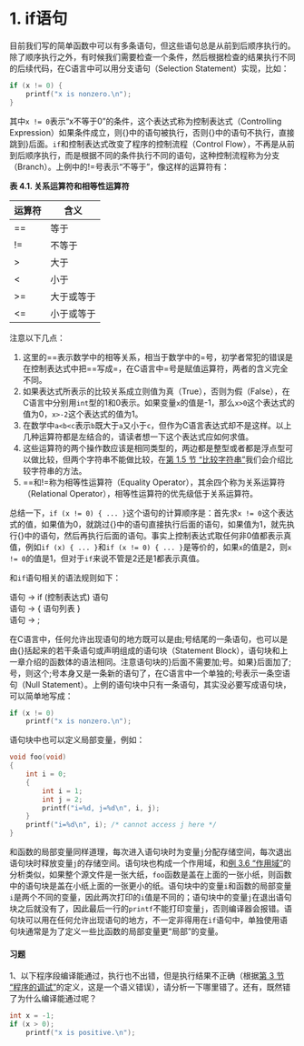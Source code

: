 # 1. if语句

目前我们写的简单函数中可以有多条语句，但这些语句总是从前到后顺序执行的。除了顺序执行之外，有时候我们需要检查一个条件，然后根据检查的结果执行不同的后续代码，在C语言中可以用分支语句（Selection Statement）实现，比如：

```c
if (x != 0) {
	printf("x is nonzero.\n");
}
```

其中`x != 0`表示“x不等于0”的条件，这个表达式称为控制表达式（Controlling Expression）如果条件成立，则{}中的语句被执行，否则{}中的语句不执行，直接跳到}后面。`if`和控制表达式改变了程序的控制流程（Control Flow），不再是从前到后顺序执行，而是根据不同的条件执行不同的语句，这种控制流程称为分支（Branch）。上例中的!=号表示“不等于”，像这样的运算符有：

**表 4.1. 关系运算符和相等性运算符**

| 运算符 | 含义    |
| --- | ----- |
| ==  | 等于    |
| !=  | 不等于   |
| >   | 大于    |
| <   | 小于    |
| >=  | 大于或等于 |
| <=  | 小于或等于 |

注意以下几点：

1. 这里的==表示数学中的相等关系，相当于数学中的=号，初学者常犯的错误是在控制表达式中把==写成=，在C语言中=号是赋值运算符，两者的含义完全不同。
2. 如果表达式所表示的比较关系成立则值为真（True），否则为假（False），在C语言中分别用`int`型的1和0表示。如果变量`x`的值是-1，那么`x>0`这个表达式的值为0，`x>-2`这个表达式的值为1。
3. 在数学中`a<b<c`表示`b`既大于`a`又小于`c`，但作为C语言表达式却不是这样。以上几种运算符都是左结合的，请读者想一下这个表达式应如何求值。
4. 这些运算符的两个操作数应该是相同类型的，两边都是整型或者都是浮点型可以做比较，但两个字符串不能做比较，在[第 1.5 节 “比较字符串”](https://akaedu.github.io/book/ch25s01.html#stdlib.strcmp)我们会介绍比较字符串的方法。
5. \==和!=称为相等性运算符（Equality Operator），其余四个称为关系运算符（Relational Operator），相等性运算符的优先级低于关系运算符。

总结一下，`if (x != 0) { ... }`这个语句的计算顺序是：首先求`x != 0`这个表达式的值，如果值为0，就跳过{}中的语句直接执行后面的语句，如果值为1，就先执行{}中的语句，然后再执行后面的语句。事实上控制表达式取任何非0值都表示真值，例如`if (x) { ... }`和`if (x != 0) { ... }`是等价的，如果`x`的值是2，则`x != 0`的值是1，但对于`if`来说不管是2还是1都表示真值。

和`if`语句相关的语法规则如下：

语句 → if (控制表达式) 语句\
语句 → { 语句列表 }\
语句 → ;

在C语言中，任何允许出现语句的地方既可以是由;号结尾的一条语句，也可以是由{}括起来的若干条语句或声明组成的语句块（Statement Block），语句块和上一章介绍的函数体的语法相同。注意语句块的}后面不需要加;号。如果}后面加了;号，则这个;号本身又是一条新的语句了，在C语言中一个单独的;号表示一条空语句（Null Statement）。上例的语句块中只有一条语句，其实没必要写成语句块，可以简单地写成：

```c
if (x != 0)
	printf("x is nonzero.\n");
```

语句块中也可以定义局部变量，例如：

```c
void foo(void)
{
	int i = 0;
	{
		int i = 1;
		int j = 2;
		printf("i=%d, j=%d\n", i, j);
	}
	printf("i=%d\n", i); /* cannot access j here */
}
```

和函数的局部变量同样道理，每次进入语句块时为变量`j`分配存储空间，每次退出语句块时释放变量`j`的存储空间。语句块也构成一个作用域，和[例 3.6 “作用域”](https://akaedu.github.io/book/ch03s04.html#func.scope)的分析类似，如果整个源文件是一张大纸，`foo`函数是盖在上面的一张小纸，则函数中的语句块是盖在小纸上面的一张更小的纸。语句块中的变量`i`和函数的局部变量`i`是两个不同的变量，因此两次打印的`i`值是不同的；语句块中的变量`j`在退出语句块之后就没有了，因此最后一行的`printf`不能打印变量`j`，否则编译器会报错。语句块可以用在任何允许出现语句的地方，不一定非得用在`if`语句中，单独使用语句块通常是为了定义一些比函数的局部变量更“局部”的变量。

#### 习题 <a href="#id2718484" id="id2718484"></a>

1、以下程序段编译能通过，执行也不出错，但是执行结果不正确（根据[第 3 节 “程序的调试”](https://akaedu.github.io/book/ch01s03.html#intro.debug)的定义，这是一个语义错误），请分析一下哪里错了。还有，既然错了为什么编译能通过呢？

```c
int x = -1;
if (x > 0);
	printf("x is positive.\n");
```
